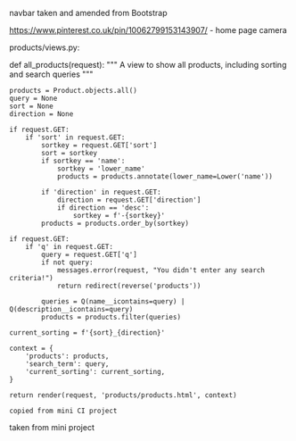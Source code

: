navbar taken and amended from Bootstrap

https://www.pinterest.co.uk/pin/10062799153143907/ - home page camera

products/views.py:

def all_products(request):
    """ A view to show all products, including sorting and search queries """

    products = Product.objects.all()
    query = None
    sort = None
    direction = None

    if request.GET:
        if 'sort' in request.GET:
            sortkey = request.GET['sort']
            sort = sortkey
            if sortkey == 'name':
                sortkey = 'lower_name'
                products = products.annotate(lower_name=Lower('name'))

            if 'direction' in request.GET:
                direction = request.GET['direction']
                if direction == 'desc':
                    sortkey = f'-{sortkey}'
            products = products.order_by(sortkey)

    if request.GET:
        if 'q' in request.GET:
            query = request.GET['q']
            if not query:
                messages.error(request, "You didn't enter any search criteria!")
                return redirect(reverse('products'))

            queries = Q(name__icontains=query) | Q(description__icontains=query)
            products = products.filter(queries)

    current_sorting = f'{sort}_{direction}'

    context = {
        'products': products,
        'search_term': query,
        'current_sorting': current_sorting,
    }

    return render(request, 'products/products.html', context)

    copied from mini CI project


<!-- <div class="row mt-1 mb-2">
            <div class="col-12 col-md-6 my-auto order-md-last d-flex justify-content-center justify-content-md-end">
                <div class="sort-select-wrapper w-50">
                    <select id="sort-selector" class="custom-select custom-select-sm rounded-0 border border-{% if current_sorting != 'None_None' %}info{% else %}black{% endif %}">
                        <option value="reset" {% if current_sorting == 'None_None' %}selected{% endif %}>Sort by...</option>
                        <option value="price_asc" {% if current_sorting == 'price_asc' %}selected{% endif %}>Price (low to high)</option>
                        <option value="price_desc" {% if current_sorting == 'price_desc' %}selected{% endif %}>Price (high to low)</option>
                        <option value="rating_asc" {% if current_sorting == 'rating_asc' %}selected{% endif %}>Rating (low to high)</option>
                        <option value="rating_desc" {% if current_sorting == 'rating_desc' %}selected{% endif %}>Rating (high to low)</option>
                        <option value="name_asc" {% if current_sorting == 'name_asc' %}selected{% endif %}>Name (A-Z)</option>
                        <option value="name_desc" {% if current_sorting == 'name_desc' %}selected{% endif %}>Name (Z-A)</option>
                        <option value="category_asc" {% if current_sorting == 'category_asc' %}selected{% endif %}>Category (A-Z)</option>
                        <option value="category_desc" {% if current_sorting == 'category_desc' %}selected{% endif %}>Category (Z-A)</option>
                    </select>
                </div>
            </div>
            <div class="col-12 col-md-6 order-md-first">
                <p class="text-muted mt-3 text-center text-md-left">
                    {% if search_term or current_categories or current_sorting != 'None_None' %}
                        <span class="small"><a href="{% url 'products' %}">Products Home</a> | </span>
                    {% endif %}
                    {{ products|length }} Products{% if search_term %} found for <strong>"{{ search_term }}"</strong>{% endif %}
                </p>
            </div>
        </div> -->
taken from mini project


